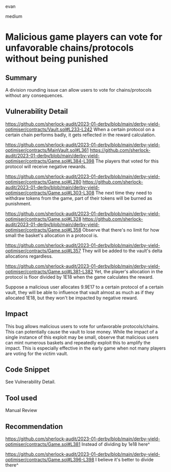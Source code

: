 evan

medium

# Malicious game players can vote for unfavorable chains/protocols without being punished

## Summary
A division rounding issue can allow users to vote for chains/protocols without any consequences.

## Vulnerability Detail
https://github.com/sherlock-audit/2023-01-derby/blob/main/derby-yield-optimiser/contracts/Vault.sol#L233-L242
When a certain protocol on a certain chain performs badly, it gets reflected in the reward calculation.

https://github.com/sherlock-audit/2023-01-derby/blob/main/derby-yield-optimiser/contracts/MainVault.sol#L361
https://github.com/sherlock-audit/2023-01-derby/blob/main/derby-yield-optimiser/contracts/Game.sol#L384-L398
The players that voted for this protocol will receive negative rewards.

https://github.com/sherlock-audit/2023-01-derby/blob/main/derby-yield-optimiser/contracts/Game.sol#L280
https://github.com/sherlock-audit/2023-01-derby/blob/main/derby-yield-optimiser/contracts/Game.sol#L303-L308
The next time they need to withdraw tokens from the game, part of their tokens will be burned as punishment.

https://github.com/sherlock-audit/2023-01-derby/blob/main/derby-yield-optimiser/contracts/Game.sol#L328
https://github.com/sherlock-audit/2023-01-derby/blob/main/derby-yield-optimiser/contracts/Game.sol#L358
Observe that there's no limit for how small the basket's allocation in a protocol is.

https://github.com/sherlock-audit/2023-01-derby/blob/main/derby-yield-optimiser/contracts/Game.sol#L357
They will be added to the vault's delta allocations regardless.

https://github.com/sherlock-audit/2023-01-derby/blob/main/derby-yield-optimiser/contracts/Game.sol#L381-L382
Yet, the player's allocation in the protocol is floor divided by 1E18 when the game calculates the reward.

Suppose a malicious user allocates 9.9E17 to a certain protocol of a certain vault, they will be able to influence that vault almost as much as if they allocated 1E18, but they won't be impacted by negative reward.

## Impact
This bug allows malicious users to vote for unfavorable protocols/chains. This can potentially cause the vault to lose money.
While the impact of a single instance of this exploit may be small, observe that malicious users can mint numerous baskets and repeatedly exploit this to amplify the impact. This is especially effective in the early game when not many players are voting for the victim vault.

## Code Snippet

See Vulnerability Detail.

## Tool used

Manual Review

## Recommendation
https://github.com/sherlock-audit/2023-01-derby/blob/main/derby-yield-optimiser/contracts/Game.sol#L381
Instead of dividing by 1e18 here^

https://github.com/sherlock-audit/2023-01-derby/blob/main/derby-yield-optimiser/contracts/Game.sol#L396-L398
I believe it's better to divide there^

